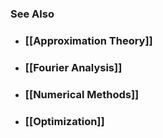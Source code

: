 ### See Also

- ### [[Approximation Theory]]

- ### [[Fourier Analysis]]

- ### [[Numerical Methods]]

- ### [[Optimization]]